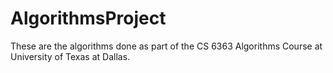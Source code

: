 AlgorithmsProject
=================

These are the algorithms done as part of the CS 6363 Algorithms Course at University of Texas at Dallas.